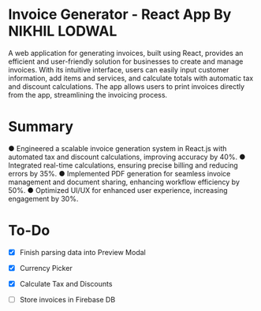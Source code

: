 # Invoice Generator - React App By NIKHIL LODWAL

A web application for generating invoices, built using React, provides an efficient and user-friendly solution for businesses to create and manage invoices. With its intuitive interface, users can easily input customer information, add items and services, and calculate totals with automatic tax and discount calculations. The app allows users to print invoices directly from the app, streamlining the invoicing process.

# Summary
● Engineered a scalable invoice generation system in React.js with automated tax and discount calculations,
  improving accuracy by 40%.
● Integrated real-time calculations, ensuring precise billing and reducing errors by 35%.
● Implemented PDF generation for seamless invoice management and document sharing, enhancing workflow
  efficiency by 50%.
● Optimized UI/UX for enhanced user experience, increasing engagement by 30%.


# To-Do
- [x] Finish parsing data into Preview Modal

- [x] Currency Picker

- [x] Calculate Tax and Discounts

- [ ] Store invoices in Firebase DB



